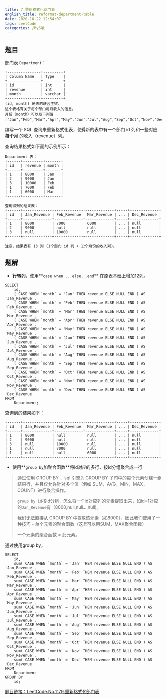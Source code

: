 ```yaml
---
title: 7.重新格式化部门表
english_title: reformat-department-table
date: 2020-10-22 12:54:07
tags: LeetCode
categories: /MySQL
---
```


## 题目

部门表 `Department`：

```
+---------------+---------+
| Column Name   | Type    |
+---------------+---------+
| id            | int     |
| revenue       | int     |
| month         | varchar |
+---------------+---------+
(id, month) 是表的联合主键。
这个表格有关于每个部门每月收入的信息。
月份（month）可以取下列值 ["Jan","Feb","Mar","Apr","May","Jun","Jul","Aug","Sep","Oct","Nov","Dec"]。
```

编写一个 SQL 查询来重新格式化表，使得新的表中有一个部门 id 列和一些对应 **每个月** 的收入（revenue）列。

查询结果格式如下面的示例所示：

```
Department 表：
+------+---------+-------+
| id   | revenue | month |
+------+---------+-------+
| 1    | 8000    | Jan   |
| 2    | 9000    | Jan   |
| 3    | 10000   | Feb   |
| 1    | 7000    | Feb   |
| 1    | 6000    | Mar   |
+------+---------+-------+

查询得到的结果表：
+------+-------------+-------------+-------------+-----+-------------+
| id   | Jan_Revenue | Feb_Revenue | Mar_Revenue | ... | Dec_Revenue |
+------+-------------+-------------+-------------+-----+-------------+
| 1    | 8000        | 7000        | 6000        | ... | null        |
| 2    | 9000        | null        | null        | ... | null        |
| 3    | null        | 10000       | null        | ... | null        |
+------+-------------+-------------+-------------+-----+-------------+

注意，结果表有 13 列 (1个部门 id 列 + 12个月份的收入列)。
```

## 题解

* **行转列**，使用**`case when ...else...end`** 在原表基础上增加12列。

```mysql
SELECT
	id,
	( CASE WHEN `month` = 'Jan' THEN revenue ELSE NULL END ) AS 'Jan_Revenue',
	( CASE WHEN `month` = 'Feb' THEN revenue ELSE NULL END ) AS 'Feb_Revenue',
	( CASE WHEN `month` = 'Mar' THEN revenue ELSE NULL END ) AS 'Mar_Revenue',
	( CASE WHEN `month` = 'Apr' THEN revenue ELSE NULL END ) AS 'Apr_Revenue',
	( CASE WHEN `month` = 'May' THEN revenue ELSE NULL END ) AS 'May_Revenue',
	( CASE WHEN `month` = 'Jun' THEN revenue ELSE NULL END ) AS 'Jun_Revenue',
	( CASE WHEN `month` = 'Jul' THEN revenue ELSE NULL END ) AS 'Jul_Revenue',
	( CASE WHEN `month` = 'Aug' THEN revenue ELSE NULL END ) AS 'Aug_Revenue',
	( CASE WHEN `month` = 'Sep' THEN revenue ELSE NULL END ) AS 'Sep_Revenue',
	( CASE WHEN `month` = 'Oct' THEN revenue ELSE NULL END ) AS 'Oct_Revenue',
	( CASE WHEN `month` = 'Nov' THEN revenue ELSE NULL END ) AS 'Nov_Revenue',
	( CASE WHEN `month` = 'Dec' THEN revenue ELSE NULL END ) AS 'Dec_Revenue' 
FROM
	Department;
```

查询到的结果如下：

```
+------+-------------+-------------+-------------+-----+-------------+
| id   | Jan_Revenue | Feb_Revenue | Mar_Revenue | ... | Dec_Revenue |
+------+-------------+-------------+-------------+-----+-------------+
| 1    | 8000        | null        | null        | ... | null        |
| 2    | 9000        | null        | null        | ... | null        |
| 3    | null        | 10000       | null        | ... | null        |
| 1    | null        | 7000        | null        | ... | null        |
| 1    | null        | null        | 6000        | ... | null        |
+------+-------------+-------------+-------------+-----+-------------+
```

* 使用**`group by`加聚合函数**将id对应的多行，按id分组聚合成一行

>  通过使用 GROUP BY ，sql 引擎为 GROUP BY 子句中的每个元素创建一组结果行，并且仅允许针对多个值（例如 SUM，AVG，MIN，MAX，COUNT）进行聚合操作。
>
> `group by id`按id分组，怎么将一个id对应列的元素提取出来，如id=1对应的`Jan_Revenue`有（8000,null,null....null)。
>
> 我们无法直接从 GROUP BY 中提取该元素（如8000），因此我们使用了一种技巧 - 单个元素的聚合函数（这里可以用SUM，MAX聚合函数）
>
> 一个元素的聚合函数 = 此元素。

通过使用group by，

```mysql
SELECT
	id,
	sum( CASE WHEN `month` = 'Jan' THEN revenue ELSE NULL END ) AS 'Jan_Revenue',
	sum( CASE WHEN `month` = 'Feb' THEN revenue ELSE NULL END ) AS 'Feb_Revenue',
	sum( CASE WHEN `month` = 'Mar' THEN revenue ELSE NULL END ) AS 'Mar_Revenue',
	sum( CASE WHEN `month` = 'Apr' THEN revenue ELSE NULL END ) AS 'Apr_Revenue',
	sum( CASE WHEN `month` = 'May' THEN revenue ELSE NULL END ) AS 'May_Revenue',
	sum( CASE WHEN `month` = 'Jun' THEN revenue ELSE NULL END ) AS 'Jun_Revenue',
	sum( CASE WHEN `month` = 'Jul' THEN revenue ELSE NULL END ) AS 'Jul_Revenue',
	sum( CASE WHEN `month` = 'Aug' THEN revenue ELSE NULL END ) AS 'Aug_Revenue',
	sum( CASE WHEN `month` = 'Sep' THEN revenue ELSE NULL END ) AS 'Sep_Revenue',
	sum( CASE WHEN `month` = 'Oct' THEN revenue ELSE NULL END ) AS 'Oct_Revenue',
	sum( CASE WHEN `month` = 'Nov' THEN revenue ELSE NULL END ) AS 'Nov_Revenue',
	sum( CASE WHEN `month` = 'Dec' THEN revenue ELSE NULL END ) AS 'Dec_Revenue'
FROM
	Department 
GROUP BY
	id;
```

[题目链接：LeetCode.No.1179.重新格式化部门表](https://leetcode-cn.com/problems/reformat-department-table/)

